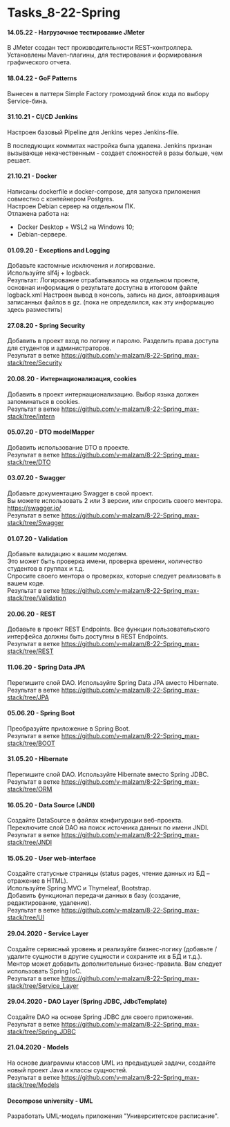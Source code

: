 # Tasks_8-22-Spring

#### 14.05.22 - Нагрузочное тестирование JMeter

В JMeter создан тест производительности REST-контроллера. Установлены Maven-плагины, для тестирования и формирования
графического отчета.

#### 18.04.22 - GoF Patterns

Вынесен в паттерн Simple Factory громоздний блок кода по выбору Service-бина.

#### 31.10.21 - CI/CD Jenkins

Настроен базовый Pipeline для Jenkins через Jenkins-file.

В последующих коммитах настройка была удалена. Jenkins признан вызывающе некачественным - создает сложностей в разы
больше, чем решает.

#### 21.10.21 - Docker

Написаны dockerfile и docker-compose, для запуска приложения совместно с контейнером Postgres.  
Настроен Debian сервер на отдельном ПК.   
Отлажена работа на:

- Docker Desktop + WSL2 на Windows 10;
- Debian-сервере.

#### 01.09.20 - Exceptions and Logging

Добавьте кастомные исключения и логирование.  
Используйте slf4j + logback.  
Результат: Логирование отрабатывалось на отдельном проекте, основная информация о результате доступна в итоговом файле
logback.xml Настроен вывод в консоль, запись на диск, автоархивация записанных файлов в gz. (пока не определился, как
эту информацию здесь разместить)

#### 27.08.20 - Spring Security

Добавить в проект вход по логину и паролю. Разделить права доступа для студентов и администраторов.  
Результат в ветке https://github.com/v-malzam/8-22-Spring_max-stack/tree/Security

#### 20.08.20 - Интернационализация, cookies

Добавить в проект интернационализацию. Выбор языка должен запоминаться в cookies.  
Результат в ветке https://github.com/v-malzam/8-22-Spring_max-stack/tree/Intern

#### 05.07.20 - DTO modelMapper

Добавить использование DTO в проекте.  
Результат в ветке https://github.com/v-malzam/8-22-Spring_max-stack/tree/DTO

#### 03.07.20 - Swagger

Добавьте документацию Swagger в свой проект.  
Вы можете использовать 2 или 3 версии, или спросить своего ментора.  
https://swagger.io/  
Результат в ветке https://github.com/v-malzam/8-22-Spring_max-stack/tree/Swagger

#### 01.07.20 - Validation

Добавьте валидацию к вашим моделям.  
Это может быть проверка имени, проверка времени, количество студентов в группах и т.д.  
Спросите своего ментора о проверках, которые следует реализовать в вашем коде.  
Результат в ветке https://github.com/v-malzam/8-22-Spring_max-stack/tree/Validation

#### 20.06.20 - REST

Добавьте в проект REST Endpoints. Все функции пользовательского интерфейса должны быть доступны в REST Endpoints.  
Результат в ветке https://github.com/v-malzam/8-22-Spring_max-stack/tree/REST

#### 11.06.20 - Spring Data JPA

Перепишите слой DAO. Используйте Spring Data JPA вместо Hibernate.  
Результат в ветке https://github.com/v-malzam/8-22-Spring_max-stack/tree/JPA

#### 05.06.20 - Spring Boot

Преобразуйте приложение в Spring Boot.  
Результат в ветке https://github.com/v-malzam/8-22-Spring_max-stack/tree/BOOT

#### 31.05.20 - Hibernate

Перепишите слой DAO. Используйте Hibernate вместо Spring JDBC.  
Результат в ветке https://github.com/v-malzam/8-22-Spring_max-stack/tree/ORM

#### 16.05.20 - Data Source (JNDI)

Создайте DataSource в файлах конфигурации веб-проекта. Переключите слой DAO на поиск источника данных по имени JNDI.  
Результат в ветке https://github.com/v-malzam/8-22-Spring_max-stack/tree/JNDI

#### 15.05.20 - User web-interface

Создайте статусные страницы (status pages, чтение данных из БД – отражение в HTML).  
Используйте Spring MVC и Thymeleaf, Bootstrap.  
Добавить функционал передачи данных в базу (создание, редактирование, удаление).  
Результат в ветке https://github.com/v-malzam/8-22-Spring_max-stack/tree/UI

#### 29.04.2020 - Service Layer

Создайте сервисный уровень и реализуйте бизнес-логику (добавьте / удалите сущности в другие сущности и сохраните их в БД
и т.д.). Ментор может добавить дополнительные бизнес-правила. Вам следует использовать Spring IoC.  
Результат в ветке https://github.com/v-malzam/8-22-Spring_max-stack/tree/Service_Layer

#### 29.04.2020 - DAO Layer (Spring JDBC, JdbcTemplate)

Создайте DAO на основе Spring JDBC для своего приложения.  
Результат в ветке https://github.com/v-malzam/8-22-Spring_max-stack/tree/Spring_JDBC

#### 21.04.2020 - Models

На основе диаграммы классов UML из предыдущей задачи, создайте новый проект Java и классы сущностей.  
Результат в ветке https://github.com/v-malzam/8-22-Spring_max-stack/tree/Models

#### Decompose university - UML

Разработать UML-модель приложения "Университетское расписание".
